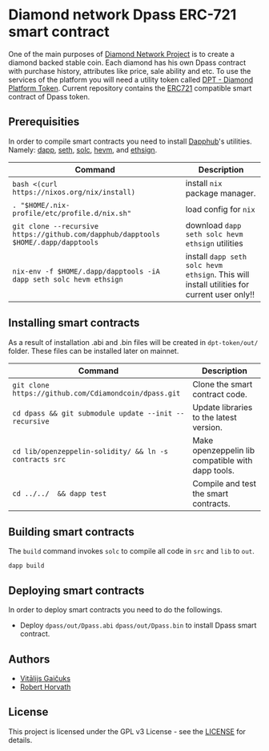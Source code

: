 # Diamond network Dpass ERC-721 smart contract

One of the main purposes of [Diamond Network Project](https://cdiamondcoin.com/) is to create a diamond backed stable coin. Each diamond has his own Dpass contract with purchase history, attributes like price, sale ability and etc. To use the services of the platform you will need a utility token called [DPT - Diamond Platform Token](https://github.com/Cdiamondcoin/dpt-token). Current repository contains the [ERC721](https://github.com/ethereum/EIPs/issues/721) compatible smart contract of Dpass token.

## Prerequisities

In order to compile smart contracts you need to install [Dapphub](https://dapphub.com/)'s utilities. Namely: [dapp](https://dapp.tools/dapp/), [seth](https://dapp.tools/seth/), [solc](https://github.com/ethereum/solidity), [hevm](https://dapp.tools/hevm/), and [ethsign](https://github.com/dapphub/dapptools/tree/master/src/ethsign).

| Command | Description |
| --- | --- |
|`bash <(curl https://nixos.org/nix/install)` | install `nix` package manager.|
|`. "$HOME/.nix-profile/etc/profile.d/nix.sh"`| load config for `nix`|
|`git clone --recursive https://github.com/dapphub/dapptools $HOME/.dapp/dapptools` | download `dapp seth solc hevm ethsign` utilities|
|`nix-env -f $HOME/.dapp/dapptools -iA dapp seth solc hevm ethsign` | install `dapp seth solc hevm ethsign`. This will install utilities for current user only!!|

## Installing smart contracts

As a result of installation .abi and .bin files will be created in `dpt-token/out/` folder. These files can be installed later on mainnet.

| Command | Description |
| --- | --- |
|`git clone https://github.com/Cdiamondcoin/dpass.git` | Clone the smart contract code.|
|`cd dpass && git submodule update --init --recursive` | Update libraries to the latest version.|
|`cd lib/openzeppelin-solidity/ && ln -s contracts src` | Make openzeppelin lib compatible with dapp tools.|
|`cd ../../  && dapp test` | Compile and test the smart contracts.|

## Building smart contracts

The `build` command invokes `solc` to compile all code in `src` and `lib` to `out`.

`dapp build`

## Deploying smart contracts

In order to deploy smart contracts you need to do the followings.
- Deploy `dpass/out/Dpass.abi` `dpass/out/Dpass.bin` to install Dpass smart contract.

## Authors

- [Vitālijs Gaičuks](https://github.com/vgaicuks)
- [Robert Horvath](https://github.com/r001)

## License

This project is licensed under the GPL v3 License - see the [LICENSE](LICENSE) for details.
